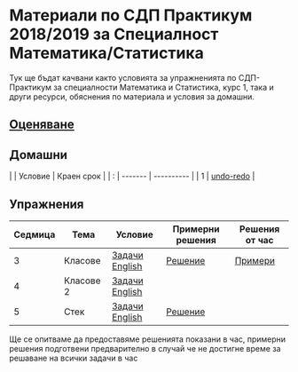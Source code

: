 # Материали по СДП Практикум 2018/2019 за Специалност Математика/Статистика
Тук ще бъдат качвани както условията за упражненията по СДП-Практикум за специалности Математика и Статистика, курс 1, така и други ресурси, обяснения по материала и условия за домашни. 

## [Оценяване](GRADING.md)

## Домашни
|   | Условие | Краен срок |
| : | ------- | ---------- |
| 1 | [undo-redo](homeworks/01-undo-redo/REAME.md) |

## Упражнения

| Седмица | Тема |       Условиe      | Примерни решения | Решения от час |
| :------ | ---- | ------------------ | ---------------- | -------------- |
| 3       | Класове | [Задачи](03-classes/README.md)  [English](03-classes/EN.md) | [Решение](03-classes/sample-solutions) | [Примери](03-classes/examples/counter-example.cpp) |
| 4       | Класове 2 | [Задачи](04-classes-2/README.md)  [English](04-classes-2/EN.md) |  |              |
| 5       | Стек | [Задачи](05-stack/README.md)  [English](05-stack/EN.md) | [Решение](05-stack/sample-solutions)  |  |

Ще се опитваме да предоставяме решенията показани в час, примерни решения подготвени предварително в случай че не достигне време за решаване на всички задачи в час
